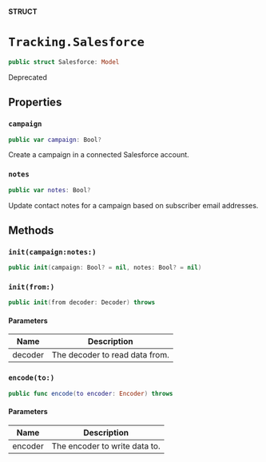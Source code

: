 **STRUCT**

# `Tracking.Salesforce`

```swift
public struct Salesforce: Model
```

Deprecated

## Properties
### `campaign`

```swift
public var campaign: Bool?
```

Create a campaign in a connected Salesforce account.

### `notes`

```swift
public var notes: Bool?
```

Update contact notes for a campaign based on subscriber email addresses.

## Methods
### `init(campaign:notes:)`

```swift
public init(campaign: Bool? = nil, notes: Bool? = nil)
```

### `init(from:)`

```swift
public init(from decoder: Decoder) throws
```

#### Parameters

| Name | Description |
| ---- | ----------- |
| decoder | The decoder to read data from. |

### `encode(to:)`

```swift
public func encode(to encoder: Encoder) throws
```

#### Parameters

| Name | Description |
| ---- | ----------- |
| encoder | The encoder to write data to. |
